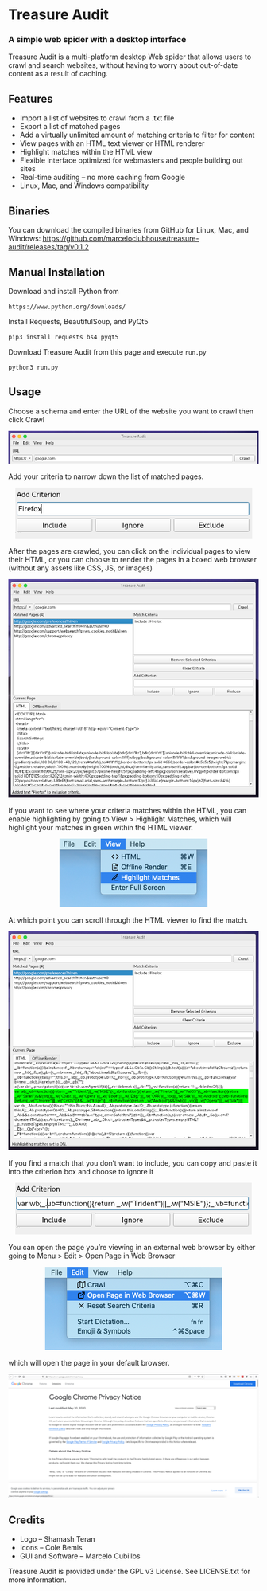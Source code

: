 # Treasure Audit
### A simple web spider with a desktop interface

Treasure Audit is a multi-platform desktop Web spider that allows users to crawl and search websites, without having to worry about out-of-date content as a result of caching.

## Features
- Import a list of websites to crawl from a .txt file
- Export a list of matched pages
- Add a virtually unlimited amount of matching criteria to filter for content
- View pages with an HTML text viewer or HTML renderer
- Highlight matches within the HTML view
- Flexible interface optimized for webmasters and people building out sites
- Real-time auditing – no more caching from Google
- Linux, Mac, and Windows compatibility

## Binaries
You can download the compiled binaries from GitHub for Linux, Mac, and Windows: https://github.com/marceloclubhouse/treasure-audit/releases/tag/v0.1.2

## Manual Installation
Download and install Python from
```
https://www.python.org/downloads/
```
Install Requests, BeautifulSoup, and PyQt5
```
pip3 install requests bs4 pyqt5
```
Download Treasure Audit from this page and execute ```run.py```
```
python3 run.py
```

## Usage
Choose a schema and enter the URL of the website you want to crawl then click Crawl

<p align="center">
  <img src="https://raw.githubusercontent.com/marceloclubhouse/treasure-audit/master/images/Screenshot%20from%202020-07-24%2014-33-43.png">
</p>

Add your criteria to narrow down the list of matched pages.

<p align="center">
  <img src="https://raw.githubusercontent.com/marceloclubhouse/treasure-audit/master/images/Screenshot%20from%202020-07-24%2014-37-11.png">
</p>

After the pages are crawled, you can click on the individual pages to view their HTML, or you can choose to render the pages in a boxed web browser (without any assets like CSS, JS, or images)

<p align="center">
  <img src="https://raw.githubusercontent.com/marceloclubhouse/treasure-audit/master/images/Screenshot%20from%202020-07-24%2014-37-56.png">
</p>

If you want to see where your criteria matches within the HTML, you can enable highlighting by going to View > Highlight Matches, which will highlight your matches in green within the HTML viewer.

<p align="center">
  <img src="https://raw.githubusercontent.com/marceloclubhouse/treasure-audit/master/images/Screen-Shot-2020-07-17-at-1.27.20-PM.png">
</p>

At which point you can scroll through the HTML viewer to find the match.

<p align="center">
  <img src="https://raw.githubusercontent.com/marceloclubhouse/treasure-audit/master/images/Screenshot%20from%202020-07-24%2014-41-40.png">
</p>

If you find a match that you don’t want to include, you can copy and paste it into the criterion box and choose to ignore it

<p align="center">
  <img src="https://raw.githubusercontent.com/marceloclubhouse/treasure-audit/master/images/Screenshot%20from%202020-07-24%2014-42-58.png">
</p>
You can open the page you’re viewing in an external web browser by either going to Menu > Edit > Open Page in Web Browser
<p align="center">
  <img src="https://raw.githubusercontent.com/marceloclubhouse/treasure-audit/master/images/Screen-Shot-2020-07-17-at-1.29.54-PM.png">
</p>

which will open the page in your default browser.

<p align="center">
  <img src="https://raw.githubusercontent.com/marceloclubhouse/treasure-audit/master/images/Screen-Shot-2020-07-17-at-1.31.24-PM-1024x505.png">
</p>

## Credits
- Logo – Shamash Teran
- Icons – Cole Bemis
- GUI and Software – Marcelo Cubillos

Treasure Audit is provided under the GPL v3 License. See LICENSE.txt for more information.
